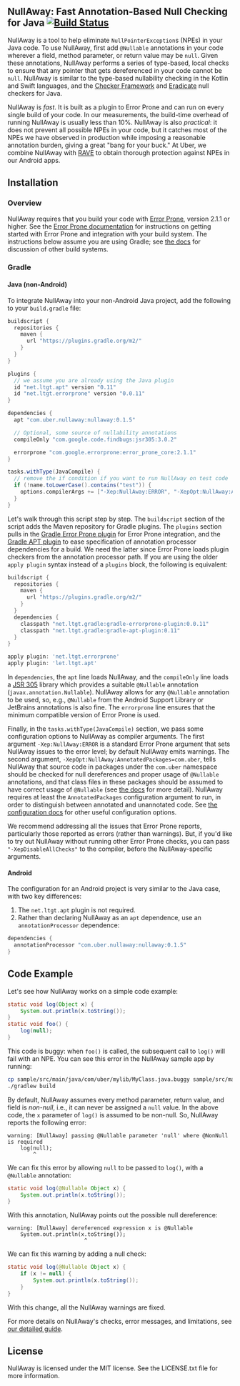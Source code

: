 ## NullAway: Fast Annotation-Based Null Checking for Java [![Build Status](https://travis-ci.org/uber/NullAway.svg?branch=master)](https://travis-ci.org/uber/NullAway)

NullAway is a tool to help eliminate `NullPointerException`s (NPEs) in your Java code.  To use NullAway, first add `@Nullable` annotations in your code wherever a field, method parameter, or return value may be `null`.  Given these annotations, NullAway performs a series of type-based, local checks to ensure that any pointer that gets dereferenced in your code cannot be `null`.  NullAway is similar to the type-based nullability checking in the Kotlin and Swift languages, and the [Checker Framework](https://checkerframework.org/) and [Eradicate](http://fbinfer.com/docs/eradicate.html) null checkers for Java.

NullAway is *fast*.  It is built as a plugin to Error Prone and can run on every single build of your code.  In our measurements, the build-time overhead of running NullAway is usually less than 10%.  NullAway is also *practical*: it does not prevent all possible NPEs in your code, but it catches most of the NPEs we have observed in production while imposing a reasonable annotation burden, giving a great "bang for your buck."  At Uber, we combine NullAway with [RAVE](https://github.com/uber-common/rave) to obtain thorough protection against NPEs in our Android apps.

## Installation

### Overview

NullAway requires that you build your code with [Error Prone](http://errorprone.info), version 2.1.1 or higher.  See the [Error Prone documentation](http://errorprone.info/docs/installation) for instructions on getting started with Error Prone and integration with your build system.  The instructions below assume you are using Gradle; see [the docs](https://github.com/uber/NullAway/wiki/Configuration#other-build-systems) for discussion of other build systems.

### Gradle

#### Java (non-Android)

To integrate NullAway into your non-Android Java project, add the following to your `build.gradle` file:

```gradle
buildscript {
  repositories {
    maven {
      url "https://plugins.gradle.org/m2/"
    }
  }
}

plugins {
  // we assume you are already using the Java plugin
  id "net.ltgt.apt" version "0.11"
  id "net.ltgt.errorprone" version "0.0.11"
}

dependencies {
  apt "com.uber.nullaway:nullaway:0.1.5"

  // Optional, some source of nullability annotations
  compileOnly "com.google.code.findbugs:jsr305:3.0.2"

  errorprone "com.google.errorprone:error_prone_core:2.1.1"
}

tasks.withType(JavaCompile) {
  // remove the if condition if you want to run NullAway on test code
  if (!name.toLowerCase().contains("test")) {
    options.compilerArgs += ["-Xep:NullAway:ERROR", "-XepOpt:NullAway:AnnotatedPackages=com.uber"]
  }
}
```

Let's walk through this script step by step.  The `buildscript` section of the script adds the Maven repository for Gradle plugins.  The `plugins` section pulls in the [Gradle Error Prone plugin](https://github.com/tbroyer/gradle-errorprone-plugin) for Error Prone integration, and the [Gradle APT plugin](https://github.com/tbroyer/gradle-apt-plugin) to ease specification of annotation processor dependencies for a build.  We need the latter since Error Prone loads plugin checkers from the annotation processor path.  If you are using the older `apply plugin` syntax instead of a `plugins` block, the following is equivalent:
```gradle
buildscript {
  repositories {
    maven {
      url "https://plugins.gradle.org/m2/"
    }
  }
  dependencies {
    classpath "net.ltgt.gradle:gradle-errorprone-plugin:0.0.11"
    classpath "net.ltgt.gradle:gradle-apt-plugin:0.11"
  }
}

apply plugin: 'net.ltgt.errorprone'
apply plugin: 'let.ltgt.apt'
```

In `dependencies`, the `apt` line loads NullAway, and the `compileOnly` line loads a [JSR 305](https://jcp.org/en/jsr/detail?id=305) library which provides a suitable `@Nullable` annotation (`javax.annotation.Nullable`).  NullAway allows for any `@Nullable` annotation to be used, so, e.g., `@Nullable` from the Android Support Library or JetBrains annotations is also fine. The `errorprone` line ensures that the minimum compatible version of Error Prone is used.

Finally, in the `tasks.withType(JavaCompile)` section, we pass some configuration options to NullAway as compiler arguments.  The first argument `-Xep:NullAway:ERROR` is a standard Error Prone argument that sets NullAway issues to the error level; by default NullAway emits warnings.  The second argument, `-XepOpt:NullAway:AnnotatedPackages=com.uber`, tells NullAway that source code in packages under the `com.uber` namespace should be checked for null dereferences and proper usage of `@Nullable` annotations, and that class files in these packages should be assumed to have correct usage of `@Nullable` (see [the docs](https://github.com/uber/NullAway/wiki/Configuration) for more detail).  NullAway requires at least the `AnnotatedPackages` configuration argument to run, in order to distinguish between annotated and unannotated code.  See [the configuration docs](https://github.com/uber/NullAway/wiki/Configuration) for other useful configuration options.

We recommend addressing all the issues that Error Prone reports, particularly those reported as errors (rather than warnings).  But, if you'd like to try out NullAway without running other Error Prone checks, you can pass `"-XepDisableAllChecks"` to the compiler, before the NullAway-specific arguments.

#### Android

The configuration for an Android project is very similar to the Java case, with two key differences:

1. The `net.ltgt.apt` plugin is not required.
2. Rather than declaring NullAway as an `apt` dependence, use an `annotationProcessor` dependence:

```gradle
dependencies {
  annotationProcessor "com.uber.nullaway:nullaway:0.1.5"
}
```

## Code Example

Let's see how NullAway works on a simple code example:
```java
static void log(Object x) {
    System.out.println(x.toString());
}
static void foo() {
    log(null);
}
```
This code is buggy: when `foo()` is called, the subsequent call to `log()` will fail with an NPE.  You can see this error in the NullAway sample app by running:
```bash
cp sample/src/main/java/com/uber/mylib/MyClass.java.buggy sample/src/main/java/com/uber/mylib/MyClass.java
./gradlew build
```

By default, NullAway assumes every method parameter, return value, and field is _non-null_, i.e., it can never be assigned a `null` value.  In the above code, the `x` parameter of `log()` is assumed to be non-null.  So, NullAway reports the following error:
```
warning: [NullAway] passing @Nullable parameter 'null' where @NonNull is required
    log(null);
        ^
```
We can fix this error by allowing `null` to be passed to `log()`, with a `@Nullable` annotation:
```java
static void log(@Nullable Object x) {
    System.out.println(x.toString());
}
```
With this annotation, NullAway points out the possible null dereference:
```
warning: [NullAway] dereferenced expression x is @Nullable
    System.out.println(x.toString());
                        ^
```
We can fix this warning by adding a null check:
```java
static void log(@Nullable Object x) {
    if (x != null) {
        System.out.println(x.toString());
    }
}
```
With this change, all the NullAway warnings are fixed.

For more details on NullAway's checks, error messages, and limitations, see [our detailed guide](https://github.com/uber/NullAway/wiki).

## License

NullAway is licensed under the MIT license.  See the LICENSE.txt file for more information.
